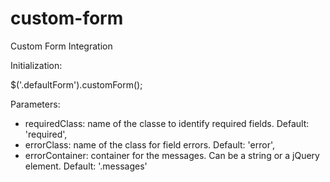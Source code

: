 custom-form
===========

Custom Form Integration

Initialization:

$('.defaultForm').customForm();

Parameters:

* requiredClass: name of the classe to identify required fields. Default: 'required',
* errorClass: name of the class for field errors. Default: 'error',
* errorContainer: container for the messages. Can be a string or a jQuery element. Default: '.messages'